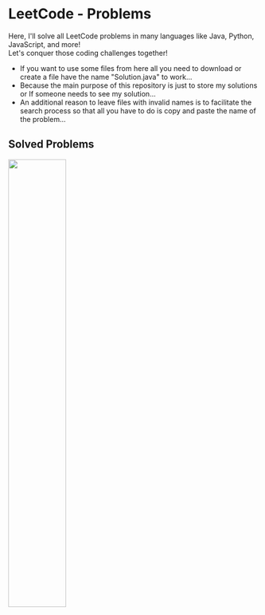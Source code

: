# LeetCode - Problems
Here, I'll solve all LeetCode problems in many languages like Java, Python, JavaScript, and more!
<br>
Let's conquer those coding challenges together!
<br>
- If you want to use some files from here all you need to download or create a file have the name "Solution.java" to work...
- Because the main purpose of this repository is just to store my solutions or If someone needs to see my solution...
- An additional reason to leave files with invalid names is to facilitate the search process so that all you have to do is copy and paste the name of the problem...

## Solved Problems
<p>
  <a href="https://leetcode.com/YousefAlnabari/"><img width="48%" src="https://leetcode.card.workers.dev/YousefAlnabari?theme=dark&font=baloo&extension=null&border=2&border_radius=8">
  </a>
</p>
